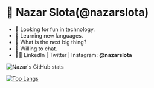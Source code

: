 # 🐳 Nazar Slota(@nazarslota)
- 🔭 Looking for fun in technology.
- 👀 Learning new languages.
- 🤔 What is the next big thing?
- 💬 Willing to chat.
- 👨‍💻 LinkedIn | Twitter | Instagram: **@nazarslota**

![Nazar's GitHub stats](https://github-readme-stats.vercel.app/api?username=nazarslota&theme=github_dark&show_icons=true)

[![Top Langs](https://github-readme-stats.vercel.app/api/top-langs/?username=nazarslota&theme=github_dark&layout=compact)](https://github.com/anuraghazra/github-readme-stats)
